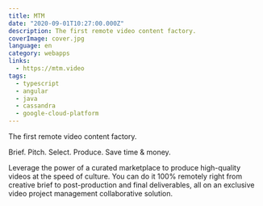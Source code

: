 ```yaml
---
title: MTM
date: "2020-09-01T10:27:00.000Z"
description: The first remote video content factory.
coverImage: cover.jpg
language: en
category: webapps
links:
  - https://mtm.video
tags:
  - typescript
  - angular
  - java
  - cassandra
  - google-cloud-platform
---
```


The first remote video content factory. 

Brief. Pitch. Select. Produce. Save time & money.

Leverage the power of a curated marketplace to produce high-quality videos at the speed of culture. You can do it 100% remotely right from creative brief to post-production and final deliverables, all on an exclusive video project management collaborative solution.